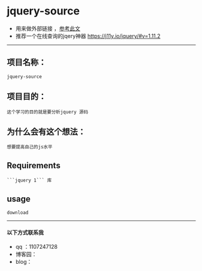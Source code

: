 # jquery-source

- 用来做外部链接 ，[参考此文](https://github.com/songjinzhong/JQuerySource)
- 推荐一个在线查询的jqery神器 https://j11y.io/jquery/#v=1.11.2

---

## 项目名称：
	jquery-source

## 项目目的：
	这个学习的目的就是要分析jquery 源码

## 为什么会有这个想法：
	想要提高自己的js水平
## Requirements
	```jquery 1``` 库

## usage
	download

---
#### 以下方式联系我

- qq ：1107247128
- 博客园： 
- blog：
  

